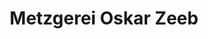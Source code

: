 ---
title: "Metzgerei Oskar Zeeb"
url: /rottenburg-am-neckar/metzgerei-oskar-zeeb/
shop: Metzgerei
---